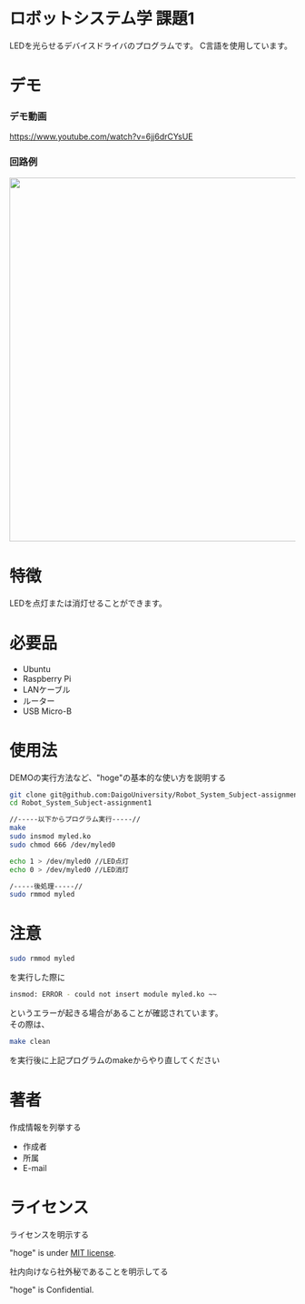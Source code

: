 # ロボットシステム学 課題1
 
LEDを光らせるデバイスドライバのプログラムです。
C言語を使用しています。
 
# デモ
### デモ動画
https://www.youtube.com/watch?v=6jj6drCYsUE

### 回路例

<img src="https://user-images.githubusercontent.com/93714969/146319800-2da83175-fd14-4953-8905-f17996abc907.jpg" width="640px">


 
# 特徴
 
LEDを点灯または消灯せることができます。
 
# 必要品
 
* Ubuntu
* Raspberry Pi
* LANケーブル
* ルーター
* USB Micro-B

# 使用法
 
DEMOの実行方法など、"hoge"の基本的な使い方を説明する
 
```bash
git clone git@github.com:DaigoUniversity/Robot_System_Subject-assignment1.git
cd Robot_System_Subject-assignment1

//-----以下からプログラム実行-----//
make
sudo insmod myled.ko
sudo chmod 666 /dev/myled0

echo 1 > /dev/myled0 //LED点灯
echo 0 > /dev/myled0 //LED消灯

/-----後処理-----//
sudo rmmod myled
```

# 注意
```bash
sudo rmmod myled
```
を実行した際に
```bash
insmod: ERROR - could not insert module myled.ko ~~
```
というエラーが起きる場合があることが確認されています。  
その際は、
```bash
make clean
```
を実行後に上記プログラムのmakeからやり直してください

# 著者
 
作成情報を列挙する
 
* 作成者
* 所属
* E-mail
 
# ライセンス
ライセンスを明示する
 
"hoge" is under [MIT license](https://en.wikipedia.org/wiki/MIT_License).
 
社内向けなら社外秘であることを明示してる
 
"hoge" is Confidential.

